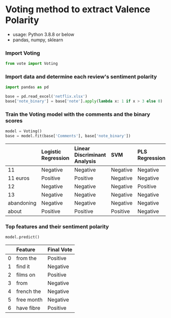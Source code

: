 # Voting method to extract Valence Polarity

* usage: Python 3.8.8 or below
* pandas, numpy, sklearn
  
### Import Voting 
```python
from vote import Voting
```

### Import data and determine each review's sentiment polarity 
```python
import pandas as pd 

base = pd.read_excel('netflix.xlsx')
base['note_binary'] = base['note'].apply(lambda x: 1 if x > 3 else 0)
```

### Train the Voting model with the comments and the binary scores
```python
model = Voting()
base = model.fit(base['Comments'], base['note_binary'])
```

|                      | Logistic Regression   | Linear Discriminant Analysis   | SVM      | PLS Regression   | Ridge Classifier   | Final Vote   |
|:---------------------|:----------------------|:-------------------------------|:---------|:-----------------|:-------------------|:-------------|
| 11                   | Negative              | Negative                       | Negative | Negative         | Negative           | Negative     |
| 11 euros             | Positive              | Positive                       | Negative | Negative         | Negative           | Negative     |
| 12                   | Negative              | Negative                       | Negative | Positive         | Negative           | Negative     |
| 13                   | Negative              | Negative                       | Negative | Negative         | Negative           | Negative     |
| abandoning           | Negative              | Negative                       | Negative | Negative         | Negative           | Negative     |
| about                | Positive              | Positive                       | Positive | Negative         | Positive           | Positive     |


### Top features and their sentiment polarity
```python
model.predict()
```

|    | Feature       | Final Vote   |
|---:|:--------------|:-------------|
|  0 | from the      | Positive     |
|  1 | find it       | Negative     |
|  2 | films on      | Positive     |
|  3 | from          | Negative     |
|  4 | french the    | Negative     |
|  5 | free month    | Negative     |
|  6 | have fibre    | Positive     |



